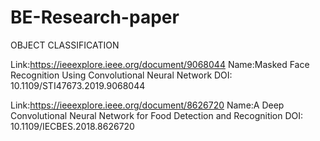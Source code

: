 # BE-Research-paper

OBJECT CLASSIFICATION

Link:https://ieeexplore.ieee.org/document/9068044
Name:Masked Face Recognition Using Convolutional Neural Network
DOI: 10.1109/STI47673.2019.9068044

Link:https://ieeexplore.ieee.org/document/8626720
Name:A Deep Convolutional Neural Network for Food Detection and Recognition
DOI: 10.1109/IECBES.2018.8626720
